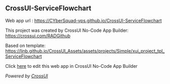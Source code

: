 ## CrossUI-ServiceFlowchart
Web app url : https://CYberSquad-vps.github.io/CrossUI-ServiceFlowchart

This project was created by CrossUI No-Code App Builder: https://crossui.com/RADGithub

Based on template: https://linb.github.io/CrossUI_Assets/assets/projects/Simple/xui_project_tpl_ServiceFlowchart

Click [here](https://crossui.com/RADGithub/#!from=github&owner=CYberSquad-vps&repo=CrossUI-ServiceFlowchart) to edit this web app in CrossUI No-Code App Builder

<i>Powered by [CrossUI](https://crossui.com)</i>

